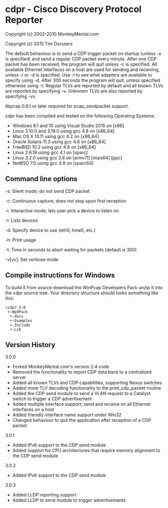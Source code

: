 # cdpr - Cisco Discovery Protocol Reporter
Copyright (c) 2002-2010 MonkeyMental.com

Copyright (c) 2015 Tim Dorssers

The default behaviour is to send a CDP trigger packet on startup (unless -s is
specified) and send a regular CDP packet every minute. After one CDP packet has
been received, the program will quit unless -c is specified. All available
Ethernet interfaces on a host are used for sending and receiving, unless -i or
-d is specified. Use -l to see what adapters are available to specify using -d.
After 300 seconds the program will quit, unless specified otherwise using -t.
Regular TLVs are reported by default and all known TLVs are reported by
specifying -v. Unknown TLVs are also reported by specifying -vv.

libpcap 0.9.1 or later required for pcap_sendpacket support.

cdpr has been compiled and tested on the following Operating Systems:

* Windows 8.1 and 10 using Visual Studio 2015 on [x86]
* Linux 3.10.0 and 3.19.0 using gcc 4.8 on [x86_64]
* Mac OS X 10.11 using gcc 4.2 on [x86_64]
* Oracle Solaris 11.3 using gcc 4.8 on [x86_64]
* FreeBSD 10.2 using gcc 4.8 on [x86_64]
* Linux 2.6.18 using gcc 4.1 on [sparc]
* Linux 3.2.0 using gcc 3.6 on [armv7l] [mips64] [ppc]
* NetBSD 7.0 using gcc 4.8 on [sparc64]

## Command line options

-s: Silent mode; do not send CDP packet

-c: Continuous capture; does not stop upon first reception

-i: Interactive mode; lets user pick a device to listen on

-l: Lists devices

-d: Specify device to use (eth0, hme0, etc.)

-h: Print usage

-t: Time in seconds to abort waiting for packets (default is 300)

-v[vv]: Set verbose mode

## Compile instructions for Windows

To build it from source download the WinPcap Developers Pack unzip it into the
cdpr source tree. Your directory structure should looks something like this:

```
\cdpr-3.0
 +-WpdPack
  +-docs
  +-Examples
  +-Include
  +-Lib
```

## Version History

3.0.0

* Forked MonkeyMental.com's version 2.4 code 
* Removed the functionality to report CDP data back to a centralized server
* Added all known TLVs and CDP capabilities, supporting Nexus switches
* Added more TLV decoding functionality to the print_cdp_packet routine
* Added the CDP send module to send a VLAN request to a Catalyst switch to
  trigger a CDP advertisement
* Added multiple interface support; send and receive on all Ethernet interfaces
  on a host
* Added friendly interface name support under Win32
* Changed behaviour to quit the application after reception of a CDP packet

3.0.1

* Added IPv6 support to the CDP send module
* Added support for CPU architectures that require memory alignment to the CDP
  send module

3.0.2
* Added IPv6 support to the CDP send module

3.0.3
* Added LLDP reporting support
* Added LLDP to send module to trigger advertisements
